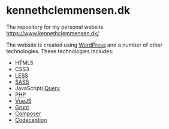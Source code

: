 # kennethclemmensen.dk

The repository for my personal website https://www.kennethclemmensen.dk/

The website is created using [WordPress](https://wordpress.org/) and a number of other technologies.
These technologies includes:
* HTML5
* CSS3
* [LESS](http://lesscss.org/)
* [SASS](https://sass-lang.com/)
* JavaScript/[jQuery](https://jquery.com/)
* [PHP](http://php.net/)
* [VueJS](https://vuejs.org/)
* [Grunt](https://gruntjs.com/)
* [Composer](https://getcomposer.org/)
* [Codeception](http://codeception.com/)